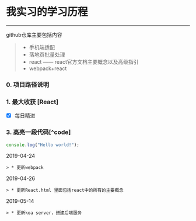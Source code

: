 ﻿# 我实习的学习历程

------

github仓库主要包括内容

> * 手机端适配
> * 落地页批量处理
> * react —— react官方文档主要概念以及高级指引
> * webpack+react

### 0. 项目路径说明

### 1. 最大收获 [React]

- [x] 每日精进

### 3. 高亮一段代码[^code] 

```javascript
console.log("Hello world!");
```

2019-04-24

    > * 更新webpack
    
2019-04-26

    > * 更新React.html 里面包括react中的所有的主要概念

2019-05-14

    > * 更新koa server，搭建后端服务
